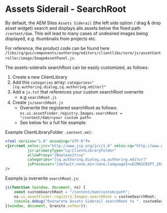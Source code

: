 # Assets Siderail - SearchRoot

By default, the AEM Sites `Assets Siderail` (the left side option / drag & drop asset widget) search and displays alls
assets below the fixed path `/content/dam`. This will lead to many cases of undesired images being displayed, e.g.
thumbnails from projects etc.

For reference, the product code can be found here
`/libs/cq/gui/components/authoring/editors/clientlibs/core/js/assetController/image/ImageAssetPanel.js`.

The assets-siderails searchRoot can be easily customized, as follows:

1. Create a new ClientLibrary
2. Add this `categories` array: `categories="[cq.authoring.dialog,cq.authoring.editor]"`
3. Add a `js.txt` that references your custom searchRoot overwrite
    - e.g `searchRoot.js`
4. Create `js/searchRoot.js`
    - Overwrite the registered searchRoot as follows:
      `ns.ui.assetFinder.registry.Images.searchRoot = "/content/dam/<your custom path>`
    - See below for a full file example

Example ClientLibraryFolder `.content.xml`:

```xml
<?xml version="1.0" encoding="UTF-8"?>
<jcr:root xmlns:jcr="http://www.jcp.org/jcr/1.0" xmlns:cq="http://www.day.com/jcr/cq/1.0"
          jcr:primaryType="cq:ClientLibraryFolder"
          allowProxy="{Boolean}true"
          categories="[cq.authoring.dialog,cq.authoring.editor]"
          jsProcessor="[default:none,min:none;languageIn=ECMASCRIPT_2021;languageOut=ECMASCRIPT6]"
/>
```

Example js overwrite `searchRoot.js`:

```javascript
js(function (window, document, ns) {
    const customSearchRoot = "/content/dam/custom/path";
    ns.ui.assetFinder.registry.Images.searchRoot = customSearchRoot;
    console.debug("Overwrote Assets Siderail searchRoot to ", customSearchRoot);
}(window, document, Granite.author));
```

